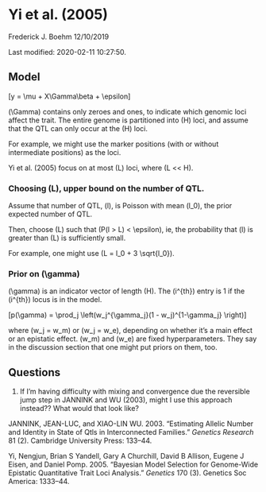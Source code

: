 Yi et al. (2005)
================
Frederick J. Boehm
12/10/2019

Last modified: 2020-02-11 10:27:50.

## Model

\[y = \mu + X\Gamma\beta + \epsilon\]

\(\Gamma\) contains only zeroes and ones, to indicate which genomic loci
affect the trait. The entire genome is partitioned into \(H\) loci, and
assume that the QTL can only occur at the \(H\) loci.

For example, we might use the marker positions (with or without
intermediate positions) as the loci.

Yi et al. (2005) focus on at most \(L\) loci, where \(L << H\).

### Choosing \(L\), upper bound on the number of QTL.

Assume that number of QTL, \(l\), is Poisson with mean \(l_0\), the
prior expected number of QTL.

Then, choose \(L\) such that \(P(l > L) < \epsilon\), ie, the
probability that \(l\) is greater than \(L\) is sufficiently small.

For example, one might use \(L = l_0 + 3 \sqrt{l_0}\).

### Prior on \(\gamma\)

\(\gamma\) is an indicator vector of length \(H\). The \(i^{th}\) entry
is 1 if the \(i^{th}\) locus is in the
model.

\[p(\gamma) = \prod_j \left(w_j^{\gamma_j}(1 - w_j)^{1-\gamma_j} \right)\]

where \(w_j = w_m\) or \(w_j = w_e\), depending on whether it’s a main
effect or an epistatic effect. \(w_m\) and \(w_e\) are fixed
hyperparameters. They say in the discussion section that one might put
priors on them, too.

## Questions

1.  If I’m having difficulty with mixing and convergence due the
    reversible jump step in JANNINK and WU (2003), might I use this
    approach instead?? What would that look like?

<div id="refs" class="references">

<div id="ref-jannink2003estimating">

JANNINK, JEAN-LUC, and XIAO-LIN WU. 2003. “Estimating Allelic Number and
Identity in State of Qtls in Interconnected Families.” *Genetics
Research* 81 (2). Cambridge University Press: 133–44.

</div>

<div id="ref-yi2005bayesian">

Yi, Nengjun, Brian S Yandell, Gary A Churchill, David B Allison, Eugene
J Eisen, and Daniel Pomp. 2005. “Bayesian Model Selection for
Genome-Wide Epistatic Quantitative Trait Loci Analysis.” *Genetics* 170
(3). Genetics Soc America: 1333–44.

</div>

</div>
